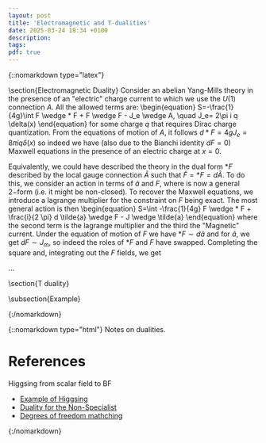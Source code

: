 ```yaml
---
layout: post
title: 'Electromagnetic and T-dualities'
date: 2025-03-24 18:34 +0100
description:
tags:
pdf: true
---
```

<!--more-->



{::nomarkdown type="latex"}


\section{Electromagnetic Duality}
Consider an abelian Yang-Mills theory in the presence of an "electric" charge current to which we use the $U(1)$ connection $A$. All the allowed terms are:
\begin{equation}
    S=-\frac{1}{4g}\int F \wedge * F + F \wedge F - J_e \wedge A, \quad J_e= 2\pi i q \delta(x) 
\end{equation}
for some charge $q$ that requires Dirac charge quantization. From the equations of motion of $A$, it follows $d*F=4g J_e= 8 \pi i q \delta(x)$ so indeed
we have (also due to the Bianchi identity $dF=0$) Maxwell equations in the presence of an electric charge at $x=0$. 

Equivalently, we could have described the theory in the dual form $*F$ 
described by the local gauge connection $\tilde{A}$ such that $\tilde{F}=*F= d\tilde{A}$. To do this, we consider an action in terms of $\tilde{a}$
and $F$, where is now a general $2-$form (i.e. it might be non-closed). To recover the Maxwell equations, we introduce a lagrange multiplier for the 
constraint on $F$ being exact. The most general action is then
\begin{equation}
    S=\int -\frac{1}{4g} F \wedge * F + \frac{i}{2 \pi} d \tilde{a} \wedge F - J \wedge \tilde{a}
\end{equation}
where the second term is the lagrange multiplier and the third the "Magnetic" current. Under the equation of motion of $F$ we have $*F\sim d \tilde{a}$ 
and for $\tilde{a}$, we get $dF\sim J_m$, so indeed the roles of $*F$ and $F$ have swapped. Completing the square and, integrating out the $F$ fields, we get 

...

\section{T duality}

\subsection{Example}


{:/nomarkdown}

{::nomarkdown type="html"}
Notes on dualities.


# References

Higgsing from scalar field to BF
- [Example of Higgsing](https://arxiv.org/pdf/2307.07547)
- [Duality for the Non-Specialist](https://arxiv.org/pdf/hep-th/9705122)
- [Degrees of freedom mathching](https://physics.stackexchange.com/questions/457269/how-many-degrees-of-freedom-in-a-massless-2-form-field/457296#457296)

{:/nomarkdown}




